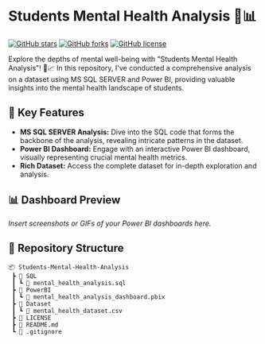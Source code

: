 # Students Mental Health Analysis 🧠📊

[![GitHub stars](https://img.shields.io/github/stars/your-username/Students-Mental-Health-Analysis.svg?style=flat-square)](https://github.com/your-username/Students-Mental-Health-Analysis/stargazers)
[![GitHub forks](https://img.shields.io/github/forks/your-username/Students-Mental-Health-Analysis.svg?style=flat-square)](https://github.com/your-username/Students-Mental-Health-Analysis/network)
[![GitHub license](https://img.shields.io/github/license/your-username/Students-Mental-Health-Analysis.svg?style=flat-square)](https://github.com/your-username/Students-Mental-Health-Analysis/blob/main/LICENSE)

Explore the depths of mental well-being with "Students Mental Health Analysis"! 🧠📈 In this repository, I've conducted a comprehensive analysis on a dataset using MS SQL SERVER and Power BI, providing valuable insights into the mental health landscape of students.

## 🚀 Key Features

- **MS SQL SERVER Analysis:** Dive into the SQL code that forms the backbone of the analysis, revealing intricate patterns in the dataset.
- **Power BI Dashboard:** Engage with an interactive Power BI dashboard, visually representing crucial mental health metrics.
- **Rich Dataset:** Access the complete dataset for in-depth exploration and analysis.

## 📊 Dashboard Preview

*Insert screenshots or GIFs of your Power BI dashboards here.*

## 📁 Repository Structure

```plaintext
📦 Students-Mental-Health-Analysis
 ┣ 📂 SQL
 ┃ ┗ 📜 mental_health_analysis.sql
 ┣ 📂 PowerBI
 ┃ ┗ 📜 mental_health_analysis_dashboard.pbix
 ┣ 📂 Dataset
 ┃ ┗ 📜 mental_health_dataset.csv
 ┣ 📜 LICENSE
 ┣ 📜 README.md
 ┗ 📜 .gitignore
